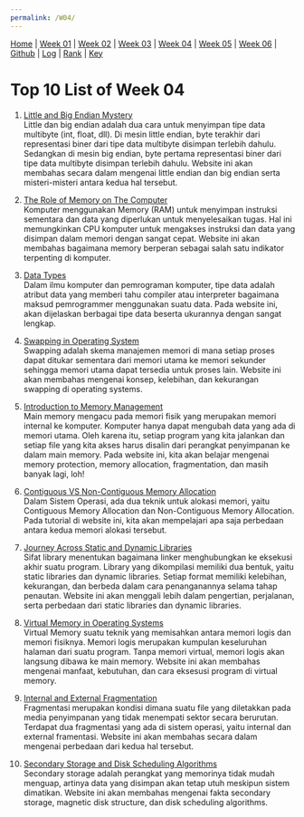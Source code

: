 ```yaml
---
permalink: /W04/
---
```


[Home](https://nadifahsn.github.io/os211/) | [Week 01](https://nadifahsn.github.io/os211/W01/) | [Week 02](https://nadifahsn.github.io/os211/W02/) | [Week 03](https://nadifahsn.github.io/os211/W03/) | [Week 04](https://nadifahsn.github.io/os211/W04/) | [Week 05](https://nadifahsn.github.io/os211/W05/) | [Week 06](https://nadifahsn.github.io/os211/W06/) | [Github](https://github.com/nadifahsn/os211) | [Log](https://nadifahsn.github.io/os211/TXT/mylog.txt) | [Rank](https://nadifahsn.github.io/os211/TXT/myrank.txt) | [Key](https://nadifahsn.github.io/os211/TXT/mypubkey.txt) 

# Top 10 List of Week 04

1. [Little and Big Endian Mystery](https://www.geeksforgeeks.org/little-and-big-endian-mystery/)<br>
    Little dan big endian adalah dua cara untuk menyimpan tipe data multibyte (int, float, dll). Di mesin little endian, byte terakhir dari representasi biner dari tipe data multibyte disimpan terlebih dahulu. Sedangkan di mesin big endian, byte pertama representasi biner dari tipe data multibyte disimpan terlebih dahulu. Website ini akan membahas secara dalam mengenai little endian dan big endian serta misteri-misteri antara kedua hal tersebut.

2. [The Role of Memory on The Computer](https://technick.net/guides/hardware/umg/01_002/)<br>
    Komputer menggunakan Memory (RAM) untuk menyimpan instruksi sementara dan data yang diperlukan untuk menyelesaikan tugas. Hal ini memungkinkan CPU komputer untuk mengakses instruksi dan data yang disimpan dalam memori dengan sangat cepat. Website ini akan membahas bagaimana memory berperan sebagai salah satu indikator terpenting di komputer.

3. [Data Types](https://docs.oracle.com/cd/E18752_01/html/817-6223/chp-typeopexpr-2.html)<br>
    Dalam ilmu komputer dan pemrograman komputer, tipe data adalah atribut data yang memberi tahu compiler atau interpreter bagaimana maksud pemrogrammer menggunakan suatu data. Pada website ini, akan dijelaskan berbagai tipe data beserta ukurannya dengan sangat lengkap.

4. [Swapping in Operating System](https://www.javatpoint.com/swapping-in-operating-system)<br>
    Swapping adalah skema manajemen memori di mana setiap proses dapat ditukar sementara dari memori utama ke memori sekunder sehingga memori utama dapat tersedia untuk proses lain. Website ini akan membahas mengenai konsep, kelebihan, dan kekurangan swapping di operating systems.

5. [Introduction to Memory Management](https://www.studytonight.com/operating-system/memory-management)<br>
    Main memory mengacu pada memori fisik yang merupakan memori internal ke komputer. Komputer hanya dapat mengubah data yang ada di memori utama. Oleh karena itu, setiap program yang kita jalankan dan setiap file yang kita akses harus disalin dari perangkat penyimpanan ke dalam main memory. Pada website ini, kita akan belajar mengenai memory protection, memory allocation, fragmentation, dan masih banyak lagi, loh!

6. [Contiguous VS Non-Contiguous Memory Allocation](https://www.studytonight.com/operating-system/difference-between-contiguous-and-noncontiguous-memory-allocation)<br>
    Dalam Sistem Operasi, ada dua teknik untuk alokasi memori, yaitu Contiguous Memory Allocation dan Non-Contiguous Memory Allocation. Pada tutorial di website ini, kita akan mempelajari apa saja perbedaan antara kedua memori alokasi tersebut.

7. [ Journey Across Static and Dynamic Libraries](https://www.internalpointers.com/post/journey-across-static-dynamic-libraries)<br>
    Sifat library menentukan bagaimana linker menghubungkan ke eksekusi akhir suatu program. Library yang dikompilasi memiliki dua bentuk, yaitu static libraries dan dynamic libraries. Setiap format memiliki kelebihan, kekurangan, dan berbeda dalam cara penanganannya selama tahap penautan. Website ini akan menggali lebih dalam pengertian, perjalanan, serta perbedaan dari static libraries dan dynamic libraries.

8. [Virtual Memory in Operating Systems](https://www.studytonight.com/operating-system/virtual-memory-in-operating-systems)<br>
    Virtual Memory suatu teknik yang memisahkan antara memori logis dan memori fisiknya. Memori logis merupakan kumpulan keseluruhan halaman dari suatu program. Tanpa memori virtual, memori logis akan langsung dibawa ke main memory. Website ini akan membahas mengenai manfaat, kebutuhan, dan cara eksesusi program di virtual memory.

9. [Internal and External Fragmentation](https://www.studytonight.com/operating-system/difference-between-internal-and-external-fragmentation)<br>
    Fragmentasi merupakan kondisi dimana suatu file yang diletakkan pada media penyimpanan yang tidak menempati sektor secara berurutan. Terdapat dua fragmentasi yang ada di sistem operasi, yaitu internal dan external framentasi. Website ini akan membahas secara dalam mengenai perbedaan dari kedua hal tersebut.

10. [Secondary Storage and Disk Scheduling Algorithms](https://www.studytonight.com/operating-system/secondary-storage)<br>
    Secondary storage adalah perangkat yang memorinya tidak mudah menguap, artinya data yang disimpan akan tetap utuh meskipun sistem dimatikan. Website ini akan membahas mengenai fakta secondary storage, magnetic disk structure, dan disk scheduling algorithms.
